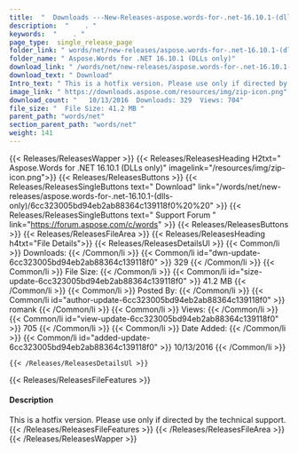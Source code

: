 ```yaml
---
title:  "  Downloads ---New-Releases-aspose.words-for-.net-16.10.1-(dlls-only) . " 
description:  "    . " 
keywords:  "    . " 
page_type:  single_release_page
folder_link: " words/net/new-releases/aspose.words-for-.net-16.10.1-(dlls-only)/"
folder_name: " Aspose.Words for .NET 16.10.1 (DLLs only)"
download_link: " /words/net/new-releases/aspose.words-for-.net-16.10.1-(dlls-only)/6cc323005bd94eb2ab88364c139118f0"
download_text: " Download"
Intro_text: " This is a hotfix version. Please use only if directed by the technical support."
image_link: " https://downloads.aspose.com/resources/img/zip-icon.png"
download_count: "   10/13/2016  Downloads: 329  Views: 704"
file_size: "  File Size: 41.2 MB "
parent_path: "words/net"
section_parent_path: "words/net"
weight: 141 
---
```


{{< Releases/ReleasesWapper >}}
  {{< Releases/ReleasesHeading H2txt=" Aspose.Words for .NET 16.10.1 (DLLs only)" imagelink="/resources/img/zip-icon.png">}}
  {{< Releases/ReleasesButtons >}}
    {{< Releases/ReleasesSingleButtons text=" Download" link="/words/net/new-releases/aspose.words-for-.net-16.10.1-(dlls-only)/6cc323005bd94eb2ab88364c139118f0%20%20" >}}
    {{< Releases/ReleasesSingleButtons text=" Support Forum " link="https://forum.aspose.com/c/words" >}}
  {{< Releases/ReleasesButtons >}}
  {{< Releases/ReleasesFileArea >}}
    {{< Releases/ReleasesHeading h4txt="File Details">}}
    {{< Releases/ReleasesDetailsUl >}}
            {{< Common/li  >}} Downloads: {{< /Common/li >}} 
      {{< Common/li id="dwn-update-6cc323005bd94eb2ab88364c139118f0" >}} 329 {{< /Common/li >}} 
      {{< Common/li  >}} File Size: {{< /Common/li >}} 
      {{< Common/li id="size-update-6cc323005bd94eb2ab88364c139118f0" >}} 41.2 MB {{< /Common/li >}} 
      {{< Common/li  >}} Posted By: {{< /Common/li >}} 
      {{< Common/li id="author-update-6cc323005bd94eb2ab88364c139118f0" >}} romank {{< /Common/li >}} 
      {{< Common/li  >}} Views: {{< /Common/li >}} 
      {{< Common/li id="view-update-6cc323005bd94eb2ab88364c139118f0" >}} 705 {{< /Common/li >}} 
      {{< Common/li  >}} Date Added: {{< /Common/li >}} 
      {{< Common/li id="added-update-6cc323005bd94eb2ab88364c139118f0" >}} 10/13/2016 {{< /Common/li >}} 

    {{< /Releases/ReleasesDetailsUl >}}

  {{< Releases/ReleasesFileFeatures >}}
      <h4>Description</h4><div class="HTMLDescription">This is a hotfix version. Please use only if directed by the technical support.</div>
  {{< /Releases/ReleasesFileFeatures >}}
 {{< /Releases/ReleasesFileArea >}}
{{< /Releases/ReleasesWapper >}}


